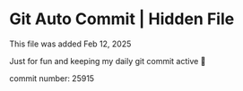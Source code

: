 # Git Auto Commit | Hidden File

This file was added Feb 12, 2025

Just for fun and keeping my daily git commit active 🤪

commit number: 25915
